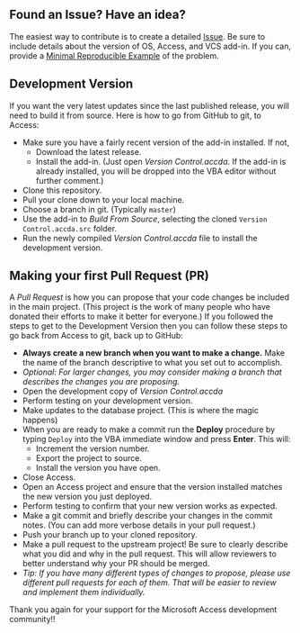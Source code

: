 Found an Issue? Have an idea?
---------
The easiest way to contribute is to create a detailed [Issue](https://github.com/joyfullservice/msaccess-vcs-integration/issues). Be sure to include details about the version of OS, Access, and VCS add-in. 
If you can, provide a [Minimal Reproducible Example](https://stackoverflow.com/help/minimal-reproducible-example) of the problem.

Development Version
---------
If you want the very latest updates since the last published release, you will need to build it from source. Here is how to go from GitHub to git, to Access:

* Make sure you have a fairly recent version of the add-in installed. If not,
  * Download the latest release.
  * Install the add-in. (Just open *Version Control.accda*. If the add-in is already installed, you will be dropped into the VBA editor without further comment.)
* Clone this repository.
* Pull your clone down to your local machine.
* Choose a branch in git. (Typically `master`)
* Use the add-in to *Build From Source*, selecting the cloned `Version Control.accda.src` folder.
* Run the newly compiled *Version Control.accda* file to install the development version.

Making your first Pull Request (PR)
---------
A *Pull Request* is how you can propose that your code changes be included in the main project. (This project is the work of many people who have donated their efforts to make it better for everyone.) If you followed the steps to get to the Development Version then you can follow these steps to go back from Access to git, back up to GitHub:
* **Always create a new branch when you want to make a change.** Make the name of the branch descriptive to what you set out to accomplish.
* *Optional: For larger changes, you may consider making a branch that describes the changes you are proposing.*
* Open the development copy of *Version Control.accda* 
* Perform testing on your development version.
* Make updates to the database project. (This is where the magic happens)
* When you are ready to make a commit run the **Deploy** procedure by typing `Deploy` into the VBA immediate window and press **Enter**. This will:
   * Increment the version number.
   * Export the project to source.
   * Install the version you have open. 
* Close Access.
* Open an Access project and ensure that the version installed matches the new version you just deployed.
* Perform testing to confirm that your new version works as expected. 
* Make a git commit and briefly describe your changes in the commit notes. (You can add more verbose details in your pull request.)
* Push your branch up to your cloned repository.
* Make a pull request to the upstream project! Be sure to clearly describe what you did and why in the pull request. This will allow reviewers to better understand why your PR should be merged.
* *Tip: If you have many different types of changes to propose, please use different pull requests for each of them. That will be easier to review and implement them individually.*

Thank you again for your support for the Microsoft Access development community!!